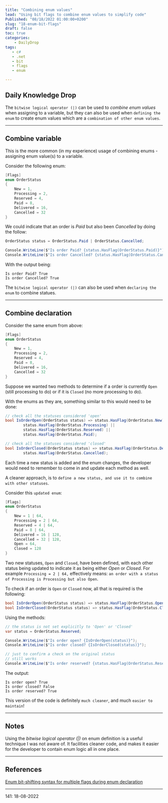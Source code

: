 ```yaml
---
title: "Combining enum values"
lead: "Using bit flags to combine enum values to simplify code"
Published: "08/18/2022 01:00:00+0200"
slug: "18-enum-bit-flags"
draft: false
toc: true
categories:
    - DailyDrop
tags:
   - c#
   - .net
   - bit
   - flags
   - enum

---
```


## Daily Knowledge Drop

The `bitwise logical operator (|)` can be used to _combine enum values_ when assigning to a variable, but they can also be used when `defining the enum` to create enum values which are a `combination of other enum values`.

---

## Combine variable

This is the more common (in my experience) usage of combining enums - assigning enum value(s) to a variable.

Consider the following enum:

``` csharp
[Flags]
enum OrderStatus
{
    New = 1,
    Processing = 2,
    Reserved = 4,
    Paid = 8,
    Delivered = 16,
    Cancelled = 32
}
```

We could indicate that an order is _Paid_ but also been _Cancelled_ by doing the follow:

``` csharp
OrderStatus status = OrderStatus.Paid | OrderStatus.Cancelled;

Console.WriteLine($"Is order Paid? {status.HasFlag(OrderStatus.Paid)}");
Console.WriteLine($"Is order Cancelled? {status.HasFlag(OrderStatus.Cancelled)}");
```

With the output being:

``` terminal
Is order Paid? True
Is order Cancelled? True
```

The `bitwise logical operator (|)` can also be used when `declaring the enum` to combine statues.

---

## Combine declaration

Consider the same enum from above:

``` csharp
[Flags]
enum OrderStatus
{
    New = 1,
    Processing = 2,
    Reserved = 4,
    Paid = 8,
    Delivered = 16,
    Cancelled = 32
}
```

Suppose we wanted two methods to determine if a order is currently `Open` (still processing to do) or if it is `Closed` (no more processing to do).

With the enums as they are, something similar to this would need to be done:

``` csharp
// check all the statuses considered 'open'
bool IsOrderOpen(OrderStatus status) => status.HasFlag(OrderStatus.New) ||
        status.HasFlag(OrderStatus.Processing) ||
        status.HasFlag(OrderStatus.Reserved) ||
        status.HasFlag(OrderStatus.Paid);

// check all the statuses considered 'closed'
bool IsOrderClosed(OrderStatus status) => status.HasFlag(OrderStatus.Delivered) ||
        status.HasFlag(OrderStatus.Cancelled);
```

Each time a new status is added and the enum changes, the developer would need to remember to come in and update each method as well.

A cleaner approach, is to `define a new status, and use it to combine with other statuses`.


Consider this `updated enum`:

``` csharp
[Flags]
enum OrderStatus
{
    New = 1 | 64,
    Processing = 2 | 64,
    Reserved = 4 | 64,
    Paid = 8 | 64,
    Delivered = 16 | 128,
    Cancelled = 32 | 128,
    Open = 64,
    Closed = 128
}
```

Two new statuses, `Open` and `Closed`, have been defined, with each other status being updated to indicate it as being either _Open_ or _Closed_.
For example `Processing = 2 | 64,` effectively means: `an order with a status of Processing is Processing but also Open`.

To check if an order is `Open` or `Closed` now, all that is required is the following:

``` csharp
bool IsOrderOpen(OrderStatus status) => status.HasFlag(OrderStatus.Open);
bool IsOrderClosed(OrderStatus status) => status.HasFlag(OrderStatus.Closed);
```

Using the methods:

``` csharp
// the status is not set explicitly to 'Open' or 'Closed'
var status = OrderStatus.Reserved;

Console.WriteLine($"Is order open? {IsOrderOpen(status)}");
Console.WriteLine($"Is order closed? {IsOrderClosed(status)}");

// just to confirm a check on the original status 
// still works
Console.WriteLine($"Is order reserved? {status.HasFlag(OrderStatus.Reserved)}");
```

The output:

``` terminal
Is order open? True
Is order closed? False
Is order reserved? True
```

This version of the code is definitely `much cleaner`, and much `easier to maintain`!

---

## Notes

Using the _bitwise logical operator (|)_ on enum definition is a useful technique I was not aware of. It facilities cleaner code, and makes it easier for the developer to contain enum logic all in one place.

---

## References

[Enum bit-shifting syntax for multiple flags during enum declaration](https://www.reddit.com/r/csharp/comments/vzph36/enum_bitshifting_syntax_for_multiple_flags_during/)   

---

<?# DailyDrop ?>141: 18-08-2022<?#/ DailyDrop ?>
